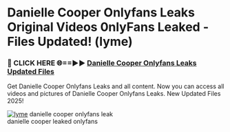 # Danielle Cooper Onlyfans Leaks Original Videos 0nlyFans Leaked - Files Updated! (lyme)

<h3>🔴 CLICK HERE 🌐==►► <a href="https://tinyurl.com/4seja8ks" rel="nofollow">Danielle Cooper Onlyfans Leaks Updated Files</a></h3>

Get Danielle Cooper Onlyfans Leaks and all content. Now you can access all videos and pictures of Danielle Cooper Onlyfans Leaks. New Updated Files 2025!

[![lyme](https://i.imgur.com/EWjZXRe.gif)](https://tinyurl.com/4seja8ks)
danielle cooper onlyfans leak<br>
danielle cooper leaked onlyfans
